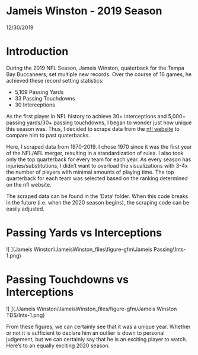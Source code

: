 Jameis Winston - 2019 Season
================
12/30/2019

# Introduction

During the 2019 NFL Season, Jameis Winston, quaterback for the Tampa Bay
Buccaneers, set multiple new records. Over the course of 16 games, he
achieved these record setting statistics:

  - 5,109 Passing Yards  
  - 33 Passing Touchdowns  
  - 30 Interceptions

As the first player in NFL history to achieve 30+ interceptions and
5,000+ passing yards/30+ passing touchdowns, I began to wonder just how
unique this season was. Thus, I decided to scrape data from the [nfl
website](http://www.nfl.com/stats/categorystats?tabSeq=1&statisticPositionCategory=QUARTERBACK&qualified=true&season=2019&seasonType=REG)
to compare him to past quaterbacks.

Here, I scraped data from 1970-2019. I chose 1970 since it was the first
year of the NFL/AFL merger, resulting in a standardization of rules. I
also took only the top quarterback for every team for each year. As
every season has injuries/substitutions, I didn’t want to overload the
visualizations with 3-4x the number of players with minimal amounts of
playing time. The top quarterback for each team was selected based on
the ranking determined on the nfl website.

The scraped data can be found in the ‘Data’ folder. When this code
breaks in the future (i.e. when the 2020 season begins), the scraping
code can be easily adjusted.

# Passing Yards vs Interceptions

![ ](Jameis Winston\JameisWinston_files\figure-gfm\Jameis Passing\Ints-1.png)


# Passing Touchdowns vs Interceptions

![ ](./Jameis Winston/JameisWinston_files/figure-gfm/Jameis Winston TDS/Ints-1.png)

From these figures, we can certainly see that it was a unique year.
Whether or not it is sufficient to declare him an outlier is down to
personal judgement, but we can certainly say that he is an exciting
player to watch. Here’s to an equally exciting 2020 season.
